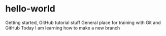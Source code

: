 # hello-world
Getting started, GitHub tutorial stuff
General place for training with Git and GitHub
Today I am learning how to make a new branch
